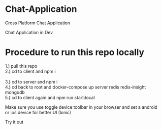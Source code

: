 # Chat-Application
Cross Platform Chat Application

Chat Application in Dev

# Procedure to run this repo locally

1.) pull this repo  <br /> 
2.) cd to client and npm i  <br />  
3.) cd to server and npm i  <br /> 
4.) cd back to root and docker-compose up server redis redis-insight mongodb  <br /> 
5.) cd to client again and npm run start:local  <br /> 


Make sure you use toggle device toolbar in your browser and set a android or ios device for better UI (Ionic)

Try it out
